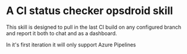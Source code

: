 A CI status checker opsdroid skill
==================================

This skill is designed to pull in the last CI build on any configured branch
and report it both to chat and as a dashboard.

In it's first iteration it will only support Azure Pipelines
